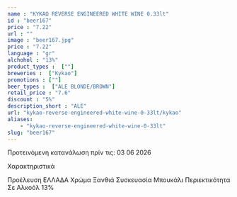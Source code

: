```yaml
---
name : "ΚΥΚΑΩ REVERSE ENGINEERED WHITE WINE 0.33lt"
id : "beer167"
price : "7.22"
url : ""
image : "beer167.jpg"
price : "7.22"
language : "gr"
alchohol : "13%"
product_types :  [""]
breweries :  ["Kykao"]
promotions : [""]
beer_types :  ["ALE BLONDE/BROWN"]
retail_price : "7.6"
discount : "5%"
description_short : "ALE"
url: "kykao-reverse-engineered-white-wine-0-33lt/kykao"
aliases: 
    - "kykao-reverse-engineered-white-wine-0-33lt"
slug: "beer167"
---
```


Προτεινόμενη κατανάλωση πρίν τις: 03 06 2026

Χαρακτηριστικά

Προέλευση
ΕΛΛΑΔΑ
Χρώμα
Ξανθιά
Συσκευασία
Μπουκάλι
Περιεκτικότητα Σε Αλκοόλ
13%